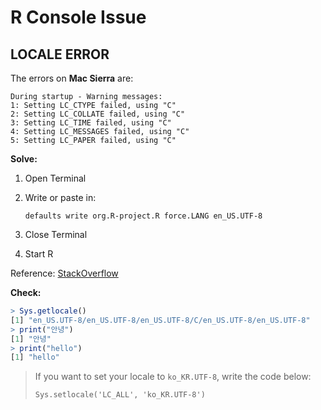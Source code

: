 # R Console Issue

## LOCALE ERROR

The errors on **Mac Sierra** are:

```
During startup - Warning messages:
1: Setting LC_CTYPE failed, using "C"
2: Setting LC_COLLATE failed, using "C"
3: Setting LC_TIME failed, using "C"
4: Setting LC_MESSAGES failed, using "C"
5: Setting LC_PAPER failed, using "C"
```

**Solve:**

1. Open Terminal

2. Write or paste in:

   `defaults write org.R-project.R force.LANG en_US.UTF-8`

3. Close Terminal

4. Start R

Reference: [StackOverflow](https://stackoverflow.com/questions/9689104/installing-r-on-mac-warning-messages-setting-lc-ctype-failed-using-c)

**Check:**

```R
> Sys.getlocale()
[1] "en_US.UTF-8/en_US.UTF-8/en_US.UTF-8/C/en_US.UTF-8/en_US.UTF-8"
> print("안녕")
[1] "안녕"
> print("hello")
[1] "hello"
```

> If you want to set your locale to `ko_KR.UTF-8`, write the code below:
>
> `Sys.setlocale('LC_ALL', 'ko_KR.UTF-8')`